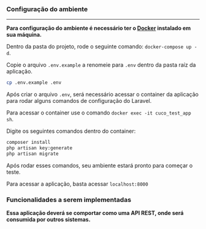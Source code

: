### Configuração do ambiente
***

**Para configuração do ambiente é necessário ter o [Docker](https://docs.docker.com/desktop/) instalado em sua máquina.**

Dentro da pasta do projeto, rode o seguinte comando: `docker-compose up -d`.

Copie o arquivo `.env.example` a renomeie para `.env` dentro da pasta raíz da aplicação.

```bash
cp .env.example .env
```

Após criar o arquivo `.env`, será necessário acessar o container da aplicação para rodar alguns comandos de configuração do Laravel.

Para acessar o container use o comando `docker exec -it cuco_test_app sh`.

Digite os seguintes comandos dentro do container:

```bash
composer install
php artisan key:generate
php artisan migrate
```

Após rodar esses comandos, seu ambiente estará pronto para começar o teste.

Para acessar a aplicação, basta acessar `localhost:8000`

### Funcionalidades a serem implementadas

**Essa aplicação deverá se comportar como uma API REST, onde será consumida por outros sistemas.**
